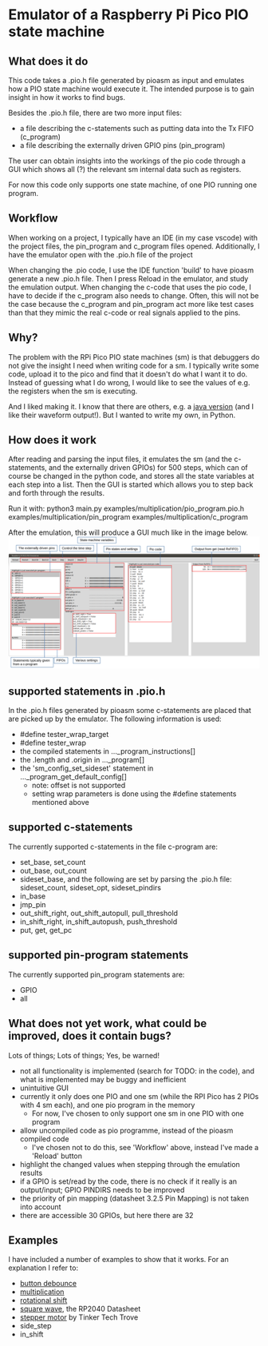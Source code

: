 # Emulator of a Raspberry Pi Pico PIO state machine

## What does it do
This code takes a .pio.h file generated by pioasm as input and emulates how a PIO state machine would execute it. The intended purpose is to gain insight in how it works to find bugs. 

Besides the .pio.h file, there are two more input files:
* a file describing the c-statements such as putting data into the Tx FIFO (c_program)
* a file describing the externally driven GPIO pins (pin_program)

The user can obtain insights into the workings of the pio code through a GUI which shows all (?) the relevant sm internal data such as registers.

For now this code only supports one state machine, of one PIO running one program.

## Workflow
When working on a project, I typically have an IDE (in my case vscode) with the project files, the pin_program and c_program files opened. Additionally, I have the emulator open with the .pio.h file of the project 

When changing the .pio code, I use the IDE function 'build' to have pioasm generate a new .pio.h file. Then I press Reload in the emulator, and study the emulation output.
When changing the c-code that uses the pio code, I have to decide if the c_program also needs to change. Often, this will not be the case because the c_program and pin_program act more like test cases than that they mimic the real c-code or real signals applied to the pins.

## Why?
The problem with the RPi Pico PIO state machines (sm) is that debuggers do not give the insight I need when writing code for a sm. I typically write some code, upload it to the pico and find that it doesn't do what I want it to do. Instead of guessing what I do wrong, I would like to see the values of e.g. the registers when the sm is executing.

And I liked making it. I know that there are others, e.g. a [java version](https://github.com/soundpaint/rp2040pio) (and I like their waveform output!). But I wanted to write my own, in Python.

## How does it work
After reading and parsing the input files, it emulates the sm (and the c-statements, and the externally driven GPIOs) for 500 steps, which can of course be changed in the python code, and stores all the state variables at each step into a list. Then the GUI is started which allows you to step back and forth through the results.

Run it with:
python3 main.py examples/multiplication/pio_program.pio.h examples/multiplication/pin_program examples/multiplication/c_program

After the emulation, this will produce a GUI much like in the image below.
![](emulator_screenshot_annotations.png)

## supported statements in .pio.h
In the .pio.h files generated by pioasm some c-statements are placed that are picked up by the emulator. The following information is used:
* #define tester_wrap_target
* #define tester_wrap
* the compiled statements in ..._program_instructions[]
* the .length and .origin in ..._program[]
* the  'sm_config_set_sideset' statement in ..._program_get_default_config[]
  * note: offset is not supported
  * setting wrap parameters is done using the #define statements mentioned above

## supported c-statements
The currently supported c-statements in the file c-program are:
* set_base, set_count
* out_base, out_count
* sideset_base, and the following are set by parsing the .pio.h file: sideset_count, sideset_opt, sideset_pindirs
* in_base
* jmp_pin
* out_shift_right, out_shift_autopull, pull_threshold
* in_shift_right, in_shift_autopush, push_threshold
* put, get, get_pc

## supported pin-program statements
The currently supported pin_program statements are:
* GPIO
* all

## What does not yet work, what could be improved, does it contain bugs?
Lots of things; Lots of things; Yes, be warned!

* not all functionality is implemented (search for TODO: in the code), and what is implemented may be buggy and inefficient
* unintuitive GUI 
* currently it only does one PIO and one sm (while the RPI Pico has 2 PIOs with 4 sm each), and one pio program in the memory
  * For now, I've chosen to only support one sm in one PIO with one program
* allow uncompiled code as pio programme, instead of the pioasm compiled code
  * I've chosen not to do this, see 'Workflow' above, instead I've made a 'Reload' button
* highlight the changed values when stepping through the emulation results
* if a GPIO is set/read by the code, there is no check if it really is an output/input; GPIO PINDIRS needs to be improved
* the priority of pin mapping (datasheet 3.2.5 Pin Mapping) is not taken into account
* there are accessible 30 GPIOs, but here there are 32


## Examples
I have included a number of examples to show that it works. For an explanation I refer to:
* [button debounce](https://github.com/GitJer/Some_RPI-Pico_stuff/tree/main/Button-debouncer)
* [multiplication](https://github.com/GitJer/Some_RPI-Pico_stuff/tree/main/multiplication)
* [rotational shift](https://github.com/GitJer/Some_RPI-Pico_stuff/tree/main/Rotational_shift_ISR)
* [square wave](https://datasheets.raspberrypi.org/rp2040/rp2040-datasheet.pdf), the RP2040 Datasheet
* [stepper motor](https://www.youtube.com/watch?v=UJ4JjeCLuaI) by Tinker Tech Trove
* side_step
* in_shift
